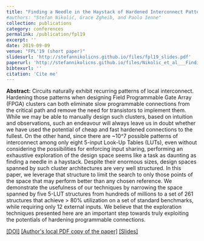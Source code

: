 ```yaml
---
title: "Finding a Needle in the Haystack of Hardened Interconnect Patterns"
#authors: "Stefan Nikolić, Grace Zgheib, and Paolo Ienne"
collection: publications
category: conferences 
permalink: /publication/fpl19
excerpt: ''
date: 2019-09-09
venue: "FPL'19 (short paper)"
slidesurl: 'http://stefannikolicns.github.io/files/fpl19_slides.pdf'
paperurl: 'http://stefannikolicns.github.io/files/Nikolic_et_al___Finding_a_Needle_in_the_Haystack_of_Hardened_Interconnect_Patterns___2019.pdf'
bibtexurl: ''
citation: 'Cite me'
---
```


**Abstract:** Circuits naturally exhibit recurring patterns of local interconnect. Hardening those patterns when designing Field Programmable Gate Array (FPGA) clusters can both eliminate slow programmable connections from the critical path and remove the need for transistors to implement them. While we may be able to manually design such clusters, based on intuition and observations, such an endeavour will always leave us in doubt whether we have used the potential of cheap and fast hardened connections to the fullest. On the other hand, since there are ~10^7 possible patterns of interconnect among only eight 5-input Look-Up Tables (LUTs), even without considering the possibilities for enforcing input sharing, performing an exhaustive exploration of the design space seems like a task as daunting as finding a needle in a haystack. Despite their enormous sizes, design spaces spanned by such cluster architectures are very well structured. In this paper, we leverage that structure to limit the search to only those points of the space that may perform better than any chosen reference. We demonstrate the usefulness of our techniques by narrowing the space spanned by five 5-LUT structures from hundreds of millions to a set of 261 structures that achieve > 80% utilization on a set of standard benchmarks, while requiring only 12 external inputs. We believe that the exploration techniques presented here are an important step towards truly exploiting the potentials of hardening programmable connections. 

[[DOI]](https://doi.org/10.1109/FPL.2019.00015)
[[Author's local PDF copy of the paper]](http://stefannikolicns.github.io/files/Nikolic_et_al___Finding_a_Needle_in_the_Haystack_of_Hardened_Interconnect_Patterns___2019.pdf)
[[Slides]](http://stefannikolicns.github.io/files/fpl19_slides.pdf)
